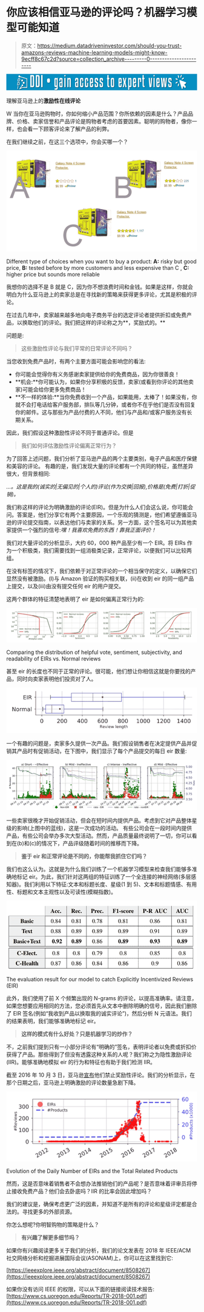# 你应该相信亚马逊的评论吗？机器学习模型可能知道

> 原文：<https://medium.datadriveninvestor.com/should-you-trust-amazons-reviews-machine-learning-models-might-know-9ecff8c67c2d?source=collection_archive---------0----------------------->

[![](img/b054bc08fb1bcc967e0a8ff8ef74f874.png)](http://www.track.datadriveninvestor.com/1B9E)

理解亚马逊上的**激励性在线评论**

W 当你在亚马逊购物时，你如何缩小产品范围？你所依赖的因素是什么？产品品牌、价格、卖家信誉和产品评论是购物者考虑的首要因素。聪明的购物者，像你一样，也会看一下顾客评论来了解产品的利弊。

在我们继续之前，在这三个选项中，你会买哪一个？

![](img/1dd5d6830b284c483913108db84b8c9c.png)

Different type of choices when you want to buy a product: **A:** risky but good price, **B:** tested before by more customers and less expensive than C , **C:** higher price but sounds more reliable

我想你的选择不是 B 就是 C，因为你不想浪费时间和金钱。如果是这样，你就会明白为什么亚马逊上的卖家总是在寻找新的策略来获得更多评论，尤其是积极的评论。

在过去几年中，卖家越来越多地向电子商务平台的选定评论者提供折扣或免费产品，以换取他们的评论。我们把这样的评论称之为**，奖励式的。**

问题是:

> 这些激励性评论与我们平常的日常评论不同吗？

当您收到免费产品时，有两个主要方面可能会影响您的看法:

*   你可能会觉得你有义务感谢卖家提供给你的免费商品，因为你很善良！
*   **机会:**你可能认为，如果你分享积极的反馈，卖家(或看到你评论的其他卖家)可能会给你更多免费商品！
*   **不一样的体验:**当你免费收到一个产品，如果能用，太棒了！如果没有，你就不会打电话给客户服务部，排队等几分钟，或者你不在乎他们是否没有回复你的邮件。这与那些为产品付费的人不同，他们与产品和/或客户服务没有长期关系。

因此，我们假设这种激励性评论不同于普通评论。但是

> 我们如何评估激励性评论偏离正常行为？

为了回答上述问题，我们分析了亚马逊产品的两个主要类别，电子产品和医疗保健和美容的评论。
有趣的是，我们发现大量的评论都有一个共同的特征，虽然差异很大，但背景相同:

*…。这是我的(诚实的|无偏见的|个人的)评论(作为交换|回报),价格是(免费|打折|促销)。*

我们称这样的评论为明确激励的评论(EIR)。但是为什么人们会这么说，你可能会问。答案是，他们分享它有两个主要原因，一个乐观的猜测是，他们希望遵循亚马逊的评论提交指南，以表达他们与卖家的关系。另一方面，这个签名可以为其他卖家提供一个强烈的信号:*嘿！我喜欢免费的东西！靠我正面评价！*

我们对大量评论的分析显示，大约 60，000 种产品至少有一个 EIR。将 EIRs 作为一个积极类，我们需要找到一组消极类记录，正常评论，以便我们可以比较两组。

在没有标签的情况下，我们依赖于对正常评论的一个相当保守的定义，以确保它们显然没有被激励。(I)与 Amazon 验证的购买相关联，(ii)在收到 eir 的同一组产品上提交，以及(iii)由没有提交任何 eir 的用户提交。

这两个群体的特征清楚地表明了 eir 是如何偏离正常行为的:

![](img/552a84f4da23ec64353dbdfb384a6300.png)

Comparing the distribution of helpful vote, sentiment, subjectivity, and readability of EIRs vs. Normal reviews

甚至 eir 的长度也不同于正常的评论。很可能，他们想让你相信这就是你要找的产品，同时向卖家表明他们投资对了人。

![](img/bc04f113aa62fffa1014fa85ca09eb68.png)

一个有趣的问题是，卖家多久提供一次产品。我们假设销售者在决定提供产品并促销其产品时有促销活动，在下图中，我们显示了每个产品提交的每日 eir 数量:

![](img/614658c978cd492d41c996c923ba1b5c.png)

一些卖家很晚才开始促销活动，但会在短时间内提供产品。考虑到它对产品整体星级的影响(上图中的蓝线)，这是一次成功的活动。
有些公司会在一段时间内提供产品，有些公司会举办多次大型活动。然而，产品质量最终说明了一切，你可以看到在(b)和(c)的情况下，产品评级随着时间的推移而下降。

> **鉴于 eir 和正常评论是不同的，你能帮我抓住它们吗？**

我们也这么认为。这就是为什么我们训练了一个机器学习模型来检查我们能够多准确地标记 eir。为此，我们针对这两组的特征训练了一个全连接的神经网络(多层感知器)。我们利用以下特征:文本和标题长度、星级(1 到 5)、文本和标题情感、有用性、标题和文本主观性以及可读性(模糊指数)。

![](img/6ea2d8c6d46753b81292b33a074f8d1b.png)

The evaluation result for our model to catch Explicitly Incentivized Reviews (EIR)

此外，我们使用了前 X 个频繁出现的 N-grams 的评论，以提高准确率。请注意，如果您想要应用相同的方法，您必须首先从文本中删除明确的信号，因此我们删除了 EIR 签名(例如“我收到产品以换取我的诚实评论”)，然后分析 N 元语法。我们的结果表明，我们能够准确地标记 eir。

> **这样的模式有什么好处？只是机器学习的炒作？**

不，之前我们提到只有一小部分评论有“明确的”签名，表明评论者以免费或折扣价获得了产品。那些得到了但没有透露这种关系的人呢？我们称之为隐性激励评论(IIR)。能够准确地模拟 eir 的行为和特征也有助于我们检测 IIR。

截至 2016 年 10 月 3 日，亚马逊[宣布](https://blog.aboutamazon.com/innovation/update-on-customer-reviews)他们禁止奖励性评论。我们的分析显示，在那个日期之后，亚马逊上明确激励的评论数量急剧下降。

![](img/e8d1a34e97a93da8e810f00ace1c6b36.png)

Evolution of the Daily Number of EIRs and the Total Related Products

然而，这是否意味着销售者不会想办法推销他们的产品呢？是否意味着评审员将停止接收免费产品？他们会去卧底吗？IIR 的比率会因此增加吗？

我们的建议是，确保考虑更广泛的因素，并知道不是所有的评论和星级评定都是合法的。寻找更多的外部资源。

你怎么想呢?你明智购物的策略是什么？

> **有兴趣了解更多细节吗？**

如果你有兴趣阅读更多关于我们的分析，我们的论文发表在 2018 年 IEEE/ACM 社交网络分析和挖掘进展国际会议(ASONAM)上，你可以在这里找到它:

[https://ieeexplore.ieee.org/abstract/document/8508267](https://ieeexplore.ieee.org/abstract/document/8508267)

如果你没有访问 IEEE 的权限，可以从下面的链接阅读技术报告:
[https://www.cs.uoregon.edu/Reports/TR-2018-001.pdf](https://www.cs.uoregon.edu/Reports/TR-2018-001.pdf)